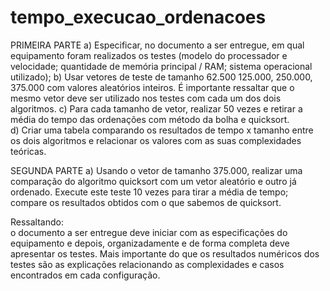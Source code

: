 # tempo_execucao_ordenacoes

PRIMEIRA PARTE 
			a) 	Especificar, no documento a ser entregue, em qual equipamento foram realizados os testes 
				(modelo  do  processador  e  velocidade;  quantidade  de  memória  principal  /  RAM;  sistema 
				operacional utilizado); 
			b) 	Usar vetores de teste de tamanho 62.500 125.000, 250.000, 375.000 com valores aleatórios 
				inteiros. É importante ressaltar que o mesmo vetor deve ser utilizado nos testes com cada 
				um dos dois algoritmos. 
			c) 	Para cada tamanho de vetor, realizar 50 vezes e retirar a média do tempo das ordenações 
				com método da bolha e quicksort.  
			d) 	Criar uma tabela comparando os resultados de tempo x tamanho entre os dois algoritmos 
				e relacionar os valores com as suas complexidades teóricas.  
 
SEGUNDA PARTE 
			a) 	Usando o vetor de tamanho 375.000, realizar uma comparação do algoritmo quicksort com 
				um vetor aleatório e outro já ordenado. Execute este teste 10 vezes para tirar a média de 
				tempo; compare os resultados obtidos com o que sabemos de quicksort.  
 
Ressaltando:  	
			o  documento  a  ser  entregue  deve  iniciar  com  as  especificações  do  equipamento  e 
			depois, organizadamente e de forma completa deve apresentar os testes. Mais importante do que 
			os  resultados  numéricos  dos  testes  são  as  explicações  relacionando  as  complexidades  e  casos 
			encontrados em cada configuração. 
